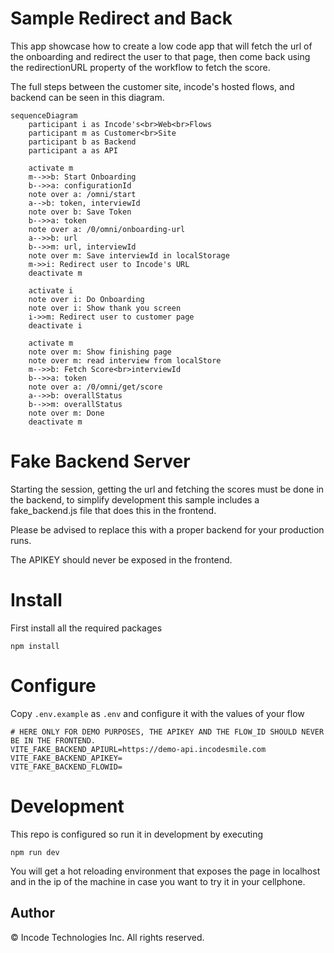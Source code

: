 # Sample Redirect and Back
This app showcase how to create a low code app that will fetch the
url of the onboarding and redirect the user to that page, then come
back using the redirectionURL property of the workflow to fetch
the score.

The full steps between the customer site, incode's hosted flows,  and backend can be seen in this diagram.

```mermaid
sequenceDiagram
    participant i as Incode's<br>Web<br>Flows
    participant m as Customer<br>Site
    participant b as Backend
    participant a as API

    activate m
    m-->>b: Start Onboarding
    b-->>a: configurationId
    note over a: /omni/start
    a-->b: token, interviewId
    note over b: Save Token
    b-->>a: token
    note over a: /0/omni/onboarding-url
    a-->>b: url
    b-->>m: url, interviewId
    note over m: Save interviewId in localStorage
    m->>i: Redirect user to Incode's URL
    deactivate m
    
    activate i
    note over i: Do Onboarding
    note over i: Show thank you screen
    i->>m: Redirect user to customer page
    deactivate i
    
    activate m
    note over m: Show finishing page
    note over m: read interview from localStore
    m-->>b: Fetch Score<br>interviewId
    b-->>a: token
    note over a: /0/omni/get/score
    a-->>b: overallStatus
    b-->>m: overallStatus
    note over m: Done
    deactivate m
```


# Fake Backend Server
Starting the session, getting the url and fetching the scores must be
done in the backend, to simplify development this sample includes a
fake_backend.js file that does this in the frontend.

Please be advised to replace this with a proper backend for your
production runs.

The APIKEY should never be exposed in the frontend.

# Install
First install all the required packages
```
npm install
```

# Configure
Copy `.env.example` as `.env` and configure it with the values of your flow

```
# HERE ONLY FOR DEMO PURPOSES, THE APIKEY AND THE FLOW_ID SHOULD NEVER BE IN THE FRONTEND.
VITE_FAKE_BACKEND_APIURL=https://demo-api.incodesmile.com
VITE_FAKE_BACKEND_APIKEY=
VITE_FAKE_BACKEND_FLOWID=
```

# Development
This repo is configured so run it in development by executing
```
npm run dev
```

You will get a hot reloading environment that exposes the page in
localhost and in the ip of the machine in case you want to try it
in your cellphone.

## Author

© Incode Technologies Inc. All rights reserved.
